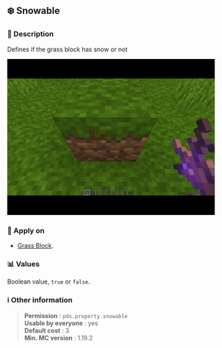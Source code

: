 ## :snowflake: Snowable

### :memo: Description
Defines if the grass block has snow or not

![Demo of snowable property](../../assets/properties/snowable.gif ':size=90%')

### :dart: Apply on
- [Grass Block](https://minecraft.wiki/w/Grass_Block).

### :bar_chart: Values
Boolean value, ``true`` or ``false``.

### :information_source: Other information

> **Permission** : ``pds.property.snowable``<br>
> **Usable by everyone** : yes<br>
>  **Default cost** : 3<br>
>  **Min. MC version** : 1.19.2
